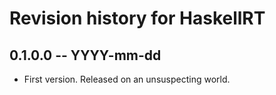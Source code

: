 # Revision history for HaskellRT

## 0.1.0.0 -- YYYY-mm-dd

* First version. Released on an unsuspecting world.
